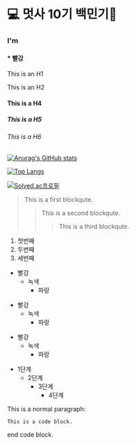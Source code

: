 # 💻 멋사 10기 백민기🦁 

### I'm
#### * 빨강


This is an H1

This is an H2




#### This is a H4
##### This is a H5
###### This is a H6


[![Anurag's GitHub stats](https://github-readme-stats.vercel.app/api?username=toyo30)](https://github.com/toyo30/github-readme-stats)

[![Top Langs](https://github-readme-stats.vercel.app/api/top-langs/?username=toyo30&layout=compact)](https://github.com/toyo30/github-readme-stats)

[![Solved.ac프로필](http://mazassumnida.wtf/api/v2/generate_badge?boj=toyo30)](https://solved.ac/toyo30)



> This is a first blockqute.
>	> This is a second blockqute.
>	>	> This is a third blockqute.


1. 첫번째
2. 두번째
3. 세번째


* 빨강
  * 녹색
    * 파랑

+ 빨강
  + 녹색
    + 파랑

- 빨강
  - 녹색
    - 파랑


* 1단계
  - 2단계
    + 3단계
      + 4단계

This is a normal paragraph:

    This is a code block.
    
end code block.




